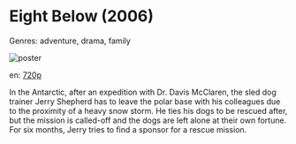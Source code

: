 # Eight Below (2006)

Genres: adventure, drama, family

![poster](http://image.tmdb.org/t/p/w500/b25TensrtHJNGeYFFtI86GMO27a.jpg)

en:
  [720p](magnet:?xt=urn:btih:F6CD3B39AB5B0C6334920C22636E826C1D6386CA&tr=udp://glotorrents.pw:6969/announce&tr=udp://tracker.opentrackr.org:1337/announce&tr=udp://torrent.gresille.org:80/announce&tr=udp://tracker.openbittorrent.com:80&tr=udp://tracker.coppersurfer.tk:6969&tr=udp://tracker.leechers-paradise.org:6969&tr=udp://p4p.arenabg.ch:1337&tr=udp://tracker.internetwarriors.net:1337)
  


In the Antarctic, after an expedition with Dr. Davis McClaren, the sled dog trainer Jerry Shepherd has to leave the polar base with his colleagues due to the proximity of a heavy snow storm. He ties his dogs to be rescued after, but the mission is called-off and the dogs are left alone at their own fortune. For six months, Jerry tries to find a sponsor for a rescue mission.